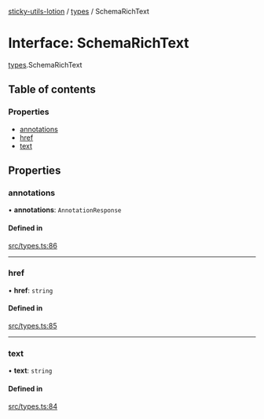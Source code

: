 [sticky-utils-lotion](../README.md) / [types](../modules/types.md) / SchemaRichText

# Interface: SchemaRichText

[types](../modules/types.md).SchemaRichText

## Table of contents

### Properties

- [annotations](types.SchemaRichText.md#annotations)
- [href](types.SchemaRichText.md#href)
- [text](types.SchemaRichText.md#text)

## Properties

### annotations

• **annotations**: `AnnotationResponse`

#### Defined in

[src/types.ts:86](https://github.com/sticky/sticky-utils-lotion/blob/ed26a3e/src/types.ts#L86)

___

### href

• **href**: `string`

#### Defined in

[src/types.ts:85](https://github.com/sticky/sticky-utils-lotion/blob/ed26a3e/src/types.ts#L85)

___

### text

• **text**: `string`

#### Defined in

[src/types.ts:84](https://github.com/sticky/sticky-utils-lotion/blob/ed26a3e/src/types.ts#L84)
